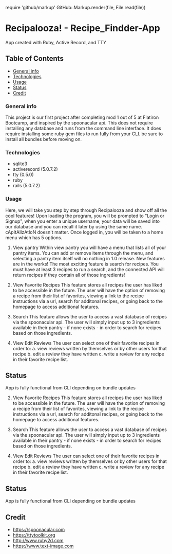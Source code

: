 require 'github/markup'
GitHub::Markup.render(file, File.read(file))


# Recipalooza! - Recipe_Findder-App
 App created with Ruby, Active Record, and TTY

 ## Table of Contents 
 * [General info](#general-info) 
 * [Technologies](#technologies) 
 * [Usage](#usage)
 * [Status](#status) 
 * [Credit](#credit)


### General info 
This project is our first project after completing mod 1 out of 5 at Flatiron Bootcamp, and inspired by the spoonacular api. This does not require installing any database and runs from the command line interface. It does require installing some ruby gem files to run fully from your CLI. be sure to install all bundles before moving on. 

### Technologies 
* sqlite3
* activerecord (5.0.7.2)
* tty (0.5.0)
* ruby
* rails (5.0.7.2)

### Usage 
Here, we will take you step by step through Recipalooza and show off all the cool features!
Upon loading the program, you will be prompted to "Login or Signup", when you enter a unique username, your data will be saved into our database and you can recall it later by using the same name. cApItAlIzAtIoN doesn't matter. 
Once logged in, you will be taken to a home menu which has 5 options.

1. View pantry
Within view pantry you will have a menu that lists all of your pantry items. You can add or remove items through the menu, and selecting a pantry item itself will no nothing in 1.0 release. New features are in the works!
The most exciting feature is search for recipes. You must have at least 3 recipes to run a search, and the connected API will return recipes if they contain all of those ingredients!

2. View Favorite Recipes 
This feature stores all recipes the user has liked to be accessible in the future. The user will have the option of removing a recipe from their list of favorites, viewing a link to the recipe instructions via a url, search for additonal recipes, or going back to the homepage to access additional features.

3. Search 
This feature allows the user to access a vast database of recipes via the spoonacular api. The user will simply input up to 3 ingredients available in their pantry - if none exists - in order to search for recipes based on those ingredients.

4. View Edit Reviews 
The user can select one of their favorite recipes in order to: 
    a. view reviews written by themselves or by other users for that recipe 
    b. edit a review they have written 
    c. write a review for any recipe in their favorite recipe list.

## Status
App is fully functional from CLI depending on bundle updates

2. View Favorite Recipes 
This feature stores all recipes the user has liked to be accessible in the future. The user will have the option of removing a recipe from their list of favorites, viewing a link to the recipe instructions via a url, search for additonal recipes, or going back to the homepage to access additional features.

3. Search 
This feature allows the user to access a vast database of recipes via the spoonacular api. The user will simply input up to 3 ingredients available in their pantry - if none exists - in order to search for recipes based on those ingredients.

4. View Edit Reviews 
The user can select one of their favorite recipes in order to: 
    a. view reviews written by themselves or by other users for that recipe 
    b. edit a review they have written 
    c. write a review for any recipe in their favorite recipe list. 

## Status
App is fully functional from CLI depending on bundle updates

## Credit 
 * https://spoonacular.com
 * https://ttytoolkit.org
 * http://www.ruby2d.com
 * https://www.text-image.com


